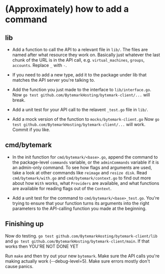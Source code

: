 (Approximately) how to add a command
====================================

lib
----

* Add a function to call the API to a relevant file in `lib/`. The
  files are named after what resource they work on. Basically just
  whatever the last chunk of the URL is in the API call, e.g.
  `virtual_machines`, `groups`, `accounts`. Replace `_` with `-`.

* If you need to add a new type, add it to the package under lib 
  that matches the API server you're talking to.

* Add the function you just made to the interface to
  `lib/interface.go`. Now 
  `go test github.com/BytemarkHosting/bytemark-client/...` will break.

* Add a unit test for your API call to the relavent `_test.go` file
  in `lib/`.

* Add a mock version of the function to `mocks/bytemark-client.go`
  Now `go test github.com/BytemarkHosting/bytemark-client/...` will work.
  Commit if you like.

cmd/bytemark
------------

* In the init function for `cmd/bytemark/<base>.go`, append the command to
  the package-level `commands` variable, or the `adminCommands` variable if
  it is an admin-only command. To see how flags and arguments are used, take
  a look at other commands like `reimage` and `resize disk`. Read 
  `cmd/bytemark/with.go` and `cmd/bytemark/context.go` to find out more about
  how `With` works, what `Providers` are available, and what functions are
  available for reading flags out of the `Context`.

* Add a unit test for the command to `cmd/bytemark/<base>_test.go`. You're
  trying to ensure that your function turns its arguments into the
  right parameters to the API-calling function you made at the
  beginning.

Finishing up
------------

Now do testing. `go test github.com/BytemarkHosting/bytemark-client/lib` and
`go test github.com/BytemarkHosting/bytemark-client/main`. If that works then YOU'RE NOT DONE YET

Run `make` and then try out your new `bytemark`. Make sure the API
calls you're making actually work (--debug-level=5). Make sure errors
mostly don't cause panics.
